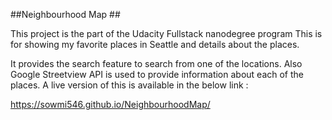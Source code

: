 ##Neighbourhood Map ##


This project is the part of the Udacity Fullstack nanodegree program
This is for showing my favorite places in Seattle and details about the places.

It provides the search feature to search from one of the locations.
Also Google Streetview API is used to provide information about each of the places.
A live version of this is available in the below link :

https://sowmi546.github.io/NeighbourhoodMap/

